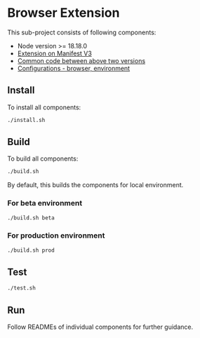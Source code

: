 # Browser Extension

This sub-project consists of following components:
- Node version >= 18.18.0
- [Extension on Manifest V3](./mv3/README.md)
- [Common code between above two versions](./common/README.md)
- [Configurations - browser, environment](./config/README.md)

## Install

To install all components:

```sh
./install.sh
```

## Build

To build all components:

```sh
./build.sh
```
By default, this builds the components for local environment.

### For beta environment

```sh
./build.sh beta
```

### For production environment

```sh
./build.sh prod
```

## Test

```sh
./test.sh
```

## Run

Follow READMEs of individual components for further guidance.
